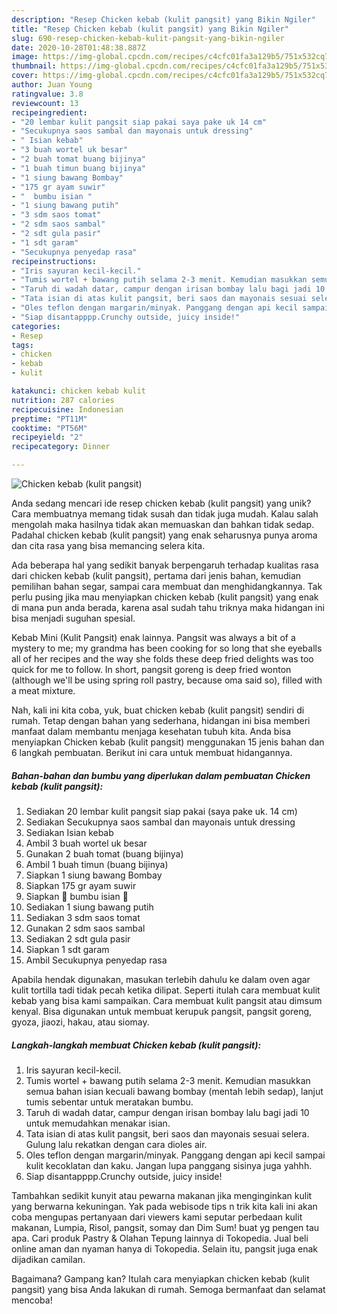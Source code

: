 ```yaml
---
description: "Resep Chicken kebab (kulit pangsit) yang Bikin Ngiler"
title: "Resep Chicken kebab (kulit pangsit) yang Bikin Ngiler"
slug: 690-resep-chicken-kebab-kulit-pangsit-yang-bikin-ngiler
date: 2020-10-28T01:48:38.887Z
image: https://img-global.cpcdn.com/recipes/c4cfc01fa3a129b5/751x532cq70/chicken-kebab-kulit-pangsit-foto-resep-utama.jpg
thumbnail: https://img-global.cpcdn.com/recipes/c4cfc01fa3a129b5/751x532cq70/chicken-kebab-kulit-pangsit-foto-resep-utama.jpg
cover: https://img-global.cpcdn.com/recipes/c4cfc01fa3a129b5/751x532cq70/chicken-kebab-kulit-pangsit-foto-resep-utama.jpg
author: Juan Young
ratingvalue: 3.8
reviewcount: 13
recipeingredient:
- "20 lembar kulit pangsit siap pakai saya pake uk 14 cm"
- "Secukupnya saos sambal dan mayonais untuk dressing"
- " Isian kebab"
- "3 buah wortel uk besar"
- "2 buah tomat buang bijinya"
- "1 buah timun buang bijinya"
- "1 siung bawang Bombay"
- "175 gr ayam suwir"
- "  bumbu isian "
- "1 siung bawang putih"
- "3 sdm saos tomat"
- "2 sdm saos sambal"
- "2 sdt gula pasir"
- "1 sdt garam"
- "Secukupnya penyedap rasa"
recipeinstructions:
- "Iris sayuran kecil-kecil."
- "Tumis wortel + bawang putih selama 2-3 menit. Kemudian masukkan semua bahan isian kecuali bawang bombay (mentah lebih sedap), lanjut tumis sebentar untuk meratakan bumbu."
- "Taruh di wadah datar, campur dengan irisan bombay lalu bagi jadi 10 untuk memudahkan menakar isian."
- "Tata isian di atas kulit pangsit, beri saos dan mayonais sesuai selera. Gulung lalu rekatkan dengan cara dioles air."
- "Oles teflon dengan margarin/minyak. Panggang dengan api kecil sampai kulit kecoklatan dan kaku. Jangan lupa panggang sisinya juga yahhh."
- "Siap disantapppp.Crunchy outside, juicy inside!"
categories:
- Resep
tags:
- chicken
- kebab
- kulit

katakunci: chicken kebab kulit 
nutrition: 287 calories
recipecuisine: Indonesian
preptime: "PT11M"
cooktime: "PT56M"
recipeyield: "2"
recipecategory: Dinner

---
```



![Chicken kebab (kulit pangsit)](https://img-global.cpcdn.com/recipes/c4cfc01fa3a129b5/751x532cq70/chicken-kebab-kulit-pangsit-foto-resep-utama.jpg)

Anda sedang mencari ide resep chicken kebab (kulit pangsit) yang unik? Cara membuatnya memang tidak susah dan tidak juga mudah. Kalau salah mengolah maka hasilnya tidak akan memuaskan dan bahkan tidak sedap. Padahal chicken kebab (kulit pangsit) yang enak seharusnya punya aroma dan cita rasa yang bisa memancing selera kita.

Ada beberapa hal yang sedikit banyak berpengaruh terhadap kualitas rasa dari chicken kebab (kulit pangsit), pertama dari jenis bahan, kemudian pemilihan bahan segar, sampai cara membuat dan menghidangkannya. Tak perlu pusing jika mau menyiapkan chicken kebab (kulit pangsit) yang enak di mana pun anda berada, karena asal sudah tahu triknya maka hidangan ini bisa menjadi suguhan spesial.

Kebab Mini (Kulit Pangsit) enak lainnya. Pangsit was always a bit of a mystery to me; my grandma has been cooking for so long that she eyeballs all of her recipes and the way she folds these deep fried delights was too quick for me to follow. In short, pangsit goreng is deep fried wonton (although we&#39;ll be using spring roll pastry, because oma said so), filled with a meat mixture.


Nah, kali ini kita coba, yuk, buat chicken kebab (kulit pangsit) sendiri di rumah. Tetap dengan bahan yang sederhana, hidangan ini bisa memberi manfaat dalam membantu menjaga kesehatan tubuh kita. Anda bisa menyiapkan Chicken kebab (kulit pangsit) menggunakan 15 jenis bahan dan 6 langkah pembuatan. Berikut ini cara untuk membuat hidangannya.

<!--inarticleads1-->

##### Bahan-bahan dan bumbu yang diperlukan dalam pembuatan Chicken kebab (kulit pangsit):

1. Sediakan 20 lembar kulit pangsit siap pakai (saya pake uk. 14 cm)
1. Sediakan Secukupnya saos sambal dan mayonais untuk dressing
1. Sediakan  Isian kebab
1. Ambil 3 buah wortel uk besar
1. Gunakan 2 buah tomat (buang bijinya)
1. Ambil 1 buah timun (buang bijinya)
1. Siapkan 1 siung bawang Bombay
1. Siapkan 175 gr ayam suwir
1. Siapkan  🍶 bumbu isian 🍶
1. Sediakan 1 siung bawang putih
1. Sediakan 3 sdm saos tomat
1. Gunakan 2 sdm saos sambal
1. Sediakan 2 sdt gula pasir
1. Siapkan 1 sdt garam
1. Ambil Secukupnya penyedap rasa


Apabila hendak digunakan, masukan terlebih dahulu ke dalam oven agar kulit tortilla tadi tidak pecah ketika dilipat. Seperti itulah cara membuat kulit kebab yang bisa kami sampaikan. Cara membuat kulit pangsit atau dimsum kenyal. Bisa digunakan untuk membuat kerupuk pangsit, pangsit goreng, gyoza, jiaozi, hakau, atau siomay. 

<!--inarticleads2-->

##### Langkah-langkah membuat Chicken kebab (kulit pangsit):

1. Iris sayuran kecil-kecil.
1. Tumis wortel + bawang putih selama 2-3 menit. Kemudian masukkan semua bahan isian kecuali bawang bombay (mentah lebih sedap), lanjut tumis sebentar untuk meratakan bumbu.
1. Taruh di wadah datar, campur dengan irisan bombay lalu bagi jadi 10 untuk memudahkan menakar isian.
1. Tata isian di atas kulit pangsit, beri saos dan mayonais sesuai selera. Gulung lalu rekatkan dengan cara dioles air.
1. Oles teflon dengan margarin/minyak. Panggang dengan api kecil sampai kulit kecoklatan dan kaku. Jangan lupa panggang sisinya juga yahhh.
1. Siap disantapppp.Crunchy outside, juicy inside!


Tambahkan sedikit kunyit atau pewarna makanan jika menginginkan kulit yang berwarna kekuningan. Yak pada webisode tips n trik kita kali ini akan coba mengupas pertanyaan dari viewers kami seputar perbedaan kulit makanan, Lumpia, Risol, pangsit, somay dan Dim Sum! buat yg pengen tau apa. Cari produk Pastry &amp; Olahan Tepung lainnya di Tokopedia. Jual beli online aman dan nyaman hanya di Tokopedia. Selain itu, pangsit juga enak dijadikan camilan. 

Bagaimana? Gampang kan? Itulah cara menyiapkan chicken kebab (kulit pangsit) yang bisa Anda lakukan di rumah. Semoga bermanfaat dan selamat mencoba!
